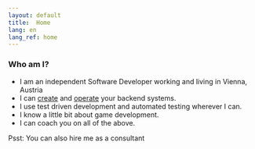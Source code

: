 ```yaml
---
layout: default
title:  Home
lang: en
lang_ref: home
---
```

### Who am I?
- I am an independent Software Developer working and living in Vienna, Austria
- I can [create](/services/backends/code_en) and [operate](/services/devops/operation_en) your backend systems.
- I use test driven development and automated testing wherever I can.
- I know a little bit about game development.
- I can coach you on all of the above.

<p class="psst"> Psst: You can also hire me as a consultant</p>
